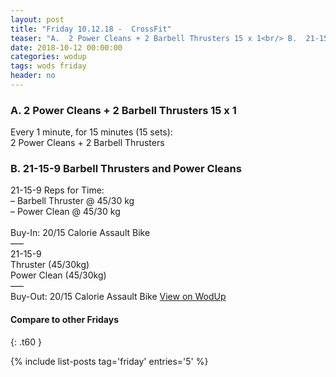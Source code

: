 ```yaml
---
layout: post
title: "Friday 10.12.18 -  CrossFit"
teaser: "A.  2 Power Cleans + 2 Barbell Thrusters 15 x 1<br/> B.  21-15-9 Barbell Thrusters and Power Cleans"
date: 2018-10-12 00:00:00
categories: wodup
tags: wods friday
header: no
---
```



<h3>A.  2 Power Cleans + 2 Barbell Thrusters 15 x 1</h3>
Every 1 minute, for 15 minutes (15 sets):<br/>2 Power Cleans + 2 Barbell Thrusters<br/>
<h3>B.  21-15-9 Barbell Thrusters and Power Cleans</h3>
21-15-9 Reps for Time:<br/>– Barbell Thruster @ 45/30 kg<br/>– Power Clean @ 45/30 kg<br/><br/>Buy-In: 20/15 Calorie Assault Bike<br/>
—–<br/>
21-15-9<br/>
Thruster (45/30kg)<br/>
Power Clean (45/30kg)<br/>
—–<br/>
Buy-Out: 20/15 Calorie Assault Bike
<a href="https://www.wodup.com/gyms/asphodel/wods/9957" target="blank">View on WodUp</a>


#### Compare to other Fridays
{: .t60 }

{% include list-posts tag='friday' entries='5' %}